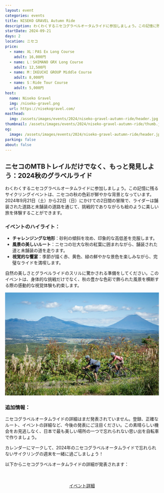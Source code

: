 ```yaml
---
layout: event
categories: events
title: NISEKO GRAVEL Autumn Ride
description: わくわくするニセコグラベルオータムライドに参加しましょう。この記憶に残るサイクリングイベントは、ニセコの秋の色彩が鮮やかな背景となっています。2024年9月21日（土）から22日（日）にかけての2日間の冒険で、ライダーは舗装された道路と未舗装の道路を通じて、挑戦的でありながらも絵のように美しい旅を体験することができます。
startDate: 2024-09-21
days: 2
location: ニセコ
price:
  - name: XL：PAS Ex Long Course
    adult: 16,000円
  - name: L：SHIMANO GRX Long Course
    adult: 12,500円
  - name: M：IKEUCHI GROUP Middle Course
    adult: 8,000円
  - name: S：Ride Tour Course
    adult: 5,000円
host:
  name: Niseko Gravel
  img: /niseko-gravel.png
  url: https://nisekogravel.com/
masthead:
  img: /assets/images/events/2024/niseko-gravel-autumn-ride/header.jpg
thumbnail: /assets/images/events/2024/niseko-gravel-autumn-ride/thumb.jpg
og:
  image: /assets/images/events/2024/niseko-gravel-autumn-ride/header.jpg
parking: false
about: false
---
```

## <span class="ja">ニセコの<wbr>MTBトレイルだけでなく、<wbr>もっと<wbr>発見しよう：2024秋の<wbr>グラベルライド</span>

<span class="ja">わく<wbr>わく<wbr>する<wbr>ニセコグラベルオータムライドに<wbr>参加しましょう。<wbr>この<wbr>記憶に<wbr>残る<wbr>サイクリングイベントは、<wbr>ニセコの<wbr>秋の<wbr>色彩が<wbr>鮮やかな<wbr>背景と<wbr>なっています。<wbr>2024年9月21日<wbr>（土）から<wbr>22日<wbr>（日）に<wbr>かけての<wbr>2日間の<wbr>冒険で、<wbr>ライダーは<wbr>舗装された<wbr>道路と<wbr>未舗装の<wbr>道路を<wbr>通じて、<wbr>挑戦的でありながらも<wbr>絵のように<wbr>美しい<wbr>旅を<wbr>体験する<wbr>ことができます。</span>

### イベントのハイライト：

- <span class="ja"><strong>チャレンジングな<wbr>地形</strong>：砂利の<wbr>傾斜を<wbr>攻め、<wbr>印象的な<wbr>高低差を<wbr>克服します。</span>
- <span class="ja"><strong>風景の<wbr>美しい<wbr>ルート</strong>：ニセコの<wbr>壮大な<wbr>秋の<wbr>紅葉に<wbr>囲まれながら、<wbr>舗装された<wbr>道と<wbr>未舗装の<wbr>道を<wbr>走ります。</span>
- <span class="ja"><strong>視覚的な<wbr>饗宴</strong>：季節が<wbr>描く<wbr>赤、<wbr>黄色、<wbr>緑の<wbr>鮮やかな<wbr>景色を<wbr>楽しみながら、<wbr>完璧な<wbr>ライドを<wbr>満喫します。</span>

<span class="ja">自然の<wbr>美しさと<wbr>グラベルライドの<wbr>スリルに<wbr>驚かされる<wbr>準備を<wbr>してください。<wbr>この<wbr>イベントは、<wbr>身体的な<wbr>挑戦だけでなく、<wbr>秋の<wbr>豊かな<wbr>色彩で<wbr>飾られた<wbr>風景を<wbr>横断する<wbr>際の<wbr>感動的な<wbr>視覚体験も<wbr>約束します。</span>

![](/assets/images/events/2024/niseko-gravel-autumn-ride/view.jpg)

### 追加情報：

<span class="ja">ニセコグラベルオータムライドの<wbr>詳細は<wbr>まだ<wbr>発表されていません。<wbr>登録、<wbr>正確な<wbr>ルート、<wbr>イベントの<wbr>詳細など、<wbr>今後の<wbr>発表に<wbr>ご注目ください。<wbr>この<wbr>素晴らしい<wbr>機会を<wbr>お見逃しなく、<wbr>日本で<wbr>最も<wbr>美しい<wbr>場所の<wbr>一つで<wbr>忘れられない<wbr>思い出を<wbr>自転車で<wbr>作りましょう。</span>

<span class="ja">カレンダーに<wbr>マークして、<wbr>2024年の<wbr>ニセコグラベルオータムライドで<wbr>忘れられない<wbr>サイクリングの<wbr>週末を<wbr>一緒に<wbr>過ごしましょう！</span>

<span class="ja">以下から<wbr>ニセコグラベルオータムライドの<wbr>詳細が<wbr>発表されます<wbr>：</span>

<div style="text-align:center; margin:50px 0;">
  <a class="btn btn-primary" href="https://nisekogravel.com/autumnride/" target="_blank">イベント詳細</a>
</div>
